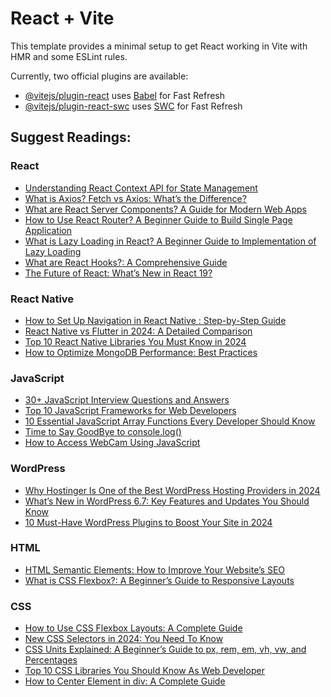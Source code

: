 # React + Vite

This template provides a minimal setup to get React working in Vite with HMR and some ESLint rules.

Currently, two official plugins are available:

- [@vitejs/plugin-react](https://github.com/vitejs/vite-plugin-react/blob/main/packages/plugin-react/README.md) uses [Babel](https://babeljs.io/) for Fast Refresh
- [@vitejs/plugin-react-swc](https://github.com/vitejs/vite-plugin-react-swc) uses [SWC](https://swc.rs/) for Fast Refresh
## Suggest Readings:
### React
- [Understanding React Context API for State Management](https://dailydevdiet.com/react-context-api/)
- [What is Axios? Fetch vs Axios: What’s the Difference?](https://dailydevdiet.com/what-is-axios-javascript-fetch-vs-axios/)
- [What are React Server Components? A Guide for Modern Web Apps](https://dailydevdiet.com/what-are-react-server-components/)
- [How to Use React Router? A Beginner Guide to Build Single Page Application](https://dailydevdiet.com/how-to-use-react-router/)
- [What is Lazy Loading in React? A Beginner Guide to Implementation of Lazy Loading](https://dailydevdiet.com/what-is-lazy-loading-in-react/)
- [What are React Hooks?: A Comprehensive Guide](https://dailydevdiet.com/what-are-react-hooks/)
- [The Future of React: What’s New in React 19?](https://dailydevdiet.com/the-future-of-react/)
### React Native
- [How to Set Up Navigation in React Native : Step-by-Step Guide](https://dailydevdiet.com/how-to-set-up-navigation-in-react-native/)
- [React Native vs Flutter in 2024: A Detailed Comparison](https://dailydevdiet.com/react-native-vs-flutter-in-2024/)
- [Top 10 React Native Libraries You Must Know in 2024](https://dailydevdiet.com/top-10-react-native-libraries/)
- [How to Optimize MongoDB Performance: Best Practices](https://dailydevdiet.com/how-to-optimize-mongodb-performance/)
### JavaScript
- [30+ JavaScript Interview Questions and Answers](https://dailydevdiet.com/javascript-interview-questions-and-answers/)
- [Top 10 JavaScript Frameworks for Web Developers](https://dailydevdiet.com/top-10-javascript-frameworks-for-web-developers/)
- [10 Essential JavaScript Array Functions Every Developer Should Know](https://dailydevdiet.com/10-essential-javascript-array-functions/)
- [Time to Say GoodBye to console.log()](https://dailydevdiet.com/console-log/)
- [How to Access WebCam Using JavaScript](https://dailydevdiet.com/how-to-access-webcam-using-javascript/)
### WordPress
- [Why Hostinger Is One of the Best WordPress Hosting Providers in 2024](https://dailydevdiet.com/best-wordpress-hosting-providers-in-2024/)
- [What’s New in WordPress 6.7: Key Features and Updates You Should Know](https://dailydevdiet.com/whats-new-in-wordpress-6-7/)
- [10 Must-Have WordPress Plugins to Boost Your Site in 2024](https://dailydevdiet.com/10-must-have-wordpress-plugins/)
### HTML
- [HTML Semantic Elements: How to Improve Your Website’s SEO](https://dailydevdiet.com/html-semantic-elements/)
- [What is CSS Flexbox?: A Beginner’s Guide to Responsive Layouts](https://dailydevdiet.com/what-is-css-flexbox/)
### CSS
- [How to Use CSS Flexbox Layouts: A Complete Guide](https://dailydevdiet.com/how-to-use-css-flexbox-layouts/)
- [New CSS Selectors in 2024: You Need To Know](https://dailydevdiet.com/new-css-selectors-in-2024/)
- [CSS Units Explained: A Beginner’s Guide to px, rem, em, vh, vw, and Percentages](https://dailydevdiet.com/css-units-explained/)
- [Top 10 CSS Libraries You Should Know As Web Developer](https://dailydevdiet.com/top-10-css-libraries-you-should-know/)
- [How to Center Element in div: A Complete Guide](https://dailydevdiet.com/how-to-center-element-in-div/)


